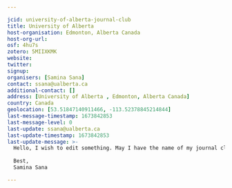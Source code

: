 ```yaml
---

jcid: university-of-alberta-journal-club
title: University of Alberta
host-organisation: Edmonton, Alberta Canada
host-org-url: 
osf: 4hu7s
zotero: 5MIIXKMK
website: 
twitter: 
signup: 
organisers: [Samina Sana]
contact: ssana@ualberta.ca
additional-contact: []
address: [University of Alberta , Edmonton, Alberta Canada]
country: Canada
geolocation: [53.51847140911466, -113.52378845214844]
last-message-timestamp: 1673842853
last-message-level: 0
last-update: ssana@ualberta.ca
last-update-timestamp: 1673842853
last-update-message: >-
  Hello, I wish to edit something. May I have the name of my journal club changed to 'University of Alberta' instead of it's current name: 'University of Alberta Journal Club'? My apologies for the initial typo.
  
  Best,
  Samina Sana

---
```



